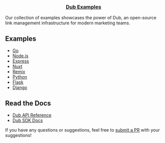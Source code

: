 <p align="center">
  <a href="https://dub.co">
    <!-- Add a logo here -->
    <h3 align="center">Dub Examples</h3>
  </a>
</p>

Our collection of examples showcases the power of Dub, an open-source link management infrastructure for modern marketing teams.

## Examples

- [Go](/go)
- [Node.js](/node)
- [Express](/node/express)
- [Nuxt](/node/nuxt)
- [Remix](/node/remix)
- [Python](/python)
- [Flask](/python/flask)
- [Django](/python/django)

## Read the Docs

- [Dub API Reference](https://dub.co/docs)
- [Dub SDK Docs](https://dub.co/docs/sdks/overview)

If you have any questions or suggestions, feel free to [submit a PR](https://github.com/dubinc/examples/pulls) with your suggestions!